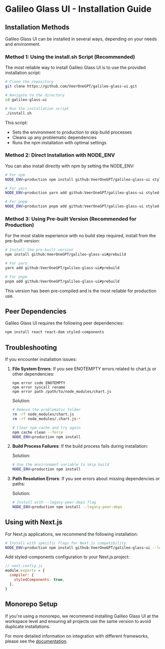 # Galileo Glass UI - Installation Guide

## Installation Methods

Galileo Glass UI can be installed in several ways, depending on your needs and environment.

### Method 1: Using the install.sh Script (Recommended)

The most reliable way to install Galileo Glass UI is to use the provided installation script:

```bash
# Clone the repository
git clone https://github.com/VeerOneGPT/galileo-glass-ui.git

# Navigate to the directory
cd galileo-glass-ui

# Run the installation script
./install.sh
```

This script:
- Sets the environment to production to skip build processes
- Cleans up any problematic dependencies
- Runs the npm installation with optimal settings

### Method 2: Direct Installation with NODE_ENV

You can also install directly with npm by setting the NODE_ENV:

```bash
# For npm
NODE_ENV=production npm install github:VeerOneGPT/galileo-glass-ui styled-components

# For yarn
NODE_ENV=production yarn add github:VeerOneGPT/galileo-glass-ui styled-components

# For pnpm 
NODE_ENV=production pnpm add github:VeerOneGPT/galileo-glass-ui styled-components
```

### Method 3: Using Pre-built Version (Recommended for Production)

For the most stable experience with no build step required, install from the pre-built version:

```bash
# Install the pre-built version
npm install github:VeerOneGPT/galileo-glass-ui#prebuild

# For yarn
yarn add github:VeerOneGPT/galileo-glass-ui#prebuild

# For pnpm
pnpm add github:VeerOneGPT/galileo-glass-ui#prebuild
```

This version has been pre-compiled and is the most reliable for production use.

## Peer Dependencies

Galileo Glass UI requires the following peer dependencies:

```bash
npm install react react-dom styled-components
```

## Troubleshooting

If you encounter installation issues:

1. **File System Errors**: If you see ENOTEMPTY errors related to chart.js or other dependencies:
   ```
   npm error code ENOTEMPTY
   npm error syscall rename
   npm error path /path/to/node_modules/chart.js
   ```
   
   Solution:
   ```bash
   # Remove the problematic folder
   rm -rf node_modules/chart.js
   rm -rf node_modules/.chart.js-*
   
   # Clear npm cache and try again
   npm cache clean --force
   NODE_ENV=production npm install
   ```

2. **Build Process Failures**: If the build process fails during installation:
   
   Solution:
   ```bash
   # Use the environment variable to skip build
   NODE_ENV=production npm install
   ```

3. **Path Resolution Errors**: If you see errors about missing dependencies or paths:
   
   Solution:
   ```bash
   # Install with --legacy-peer-deps flag
   NODE_ENV=production npm install --legacy-peer-deps
   ```

## Using with Next.js

For Next.js applications, we recommend the following installation:

```bash
# Install with specific flags for Next.js compatibility
NODE_ENV=production npm install github:VeerOneGPT/galileo-glass-ui --legacy-peer-deps
```

Add styled-components configuration to your Next.js project:

```js
// next.config.js
module.exports = {
  compiler: {
    styledComponents: true,
  },
}
```

## Monorepo Setup

If you're using a monorepo, we recommend installing Galileo Glass UI at the workspace level and ensuring all projects use the same version to avoid duplicate installations.

For more detailed information on integration with different frameworks, please see the [documentation](./docs/index.md).